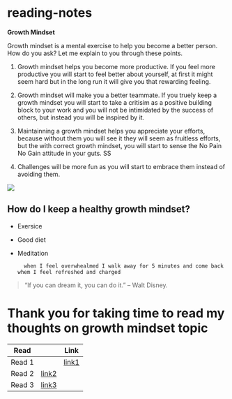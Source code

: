 # reading-notes

**Growth Mindset**

Growth mindset is a mental exercise to help you become a better person. How do you ask? Let me explain to you through these points.

1. Growth mindset helps you become more productive. If you feel more productive you will start to feel better about yourself, at first it might seem hard but in the long run it will give you that rewarding feeling.

 2. Growth mindset will make you a better teammate. If you truely keep a growth mindset you will start to take a critisim as a positive building block to your work and you will not be intimidated by the success of others, but instead you will be inspired by it.

 3. Maintainning a growth mindset helps you appreciate your efforts, because without them you will see it they will seem as fruitless efforts, but the with correct growth mindset, you will start to sense the No Pain No Gain attitude in your guts.
SS
 4. Challenges will be more fun as you will start to embrace them instead of avoiding them.

<img src = https://metrifit.com/wp-content/uploads/2020/08/growthmindsetlandscape.jpg>

## How do I keep a healthy growth mindset?

- Exersice 
- Good diet
- Meditation

        when I feel overwhealmed I walk away for 5 minutes and come back whem I feel refreshed and charged 



>“If you can dream it, you can do it.” – Walt Disney.


 # Thank you for taking time to read my thoughts on growth mindset topic







|Read | | Link|
--- | --- | ---
| Read 1||[link1](https://github.com/Ashraf-Sao/reading-notes)|
|   Read 2  |[link2](https://github.com/Ashraf-Sao/reading-notes)   |
|  Read 3   |[link3](https://github.com/Ashraf-Sao/reading-notes)  |



